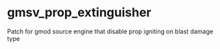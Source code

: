 # gmsv_prop_extinguisher
Patch for gmod source engine that disable prop igniting on blast damage type
